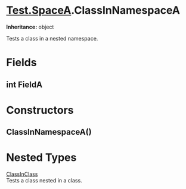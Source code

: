 # [Test.SpaceA](TableOfContents.Test.SpaceA.md).ClassInNamespaceA

**Inheritance:** object  

Tests a class in a nested namespace.  

# Fields

## int FieldA

# Constructors

## ClassInNamespaceA()

# Nested Types

[ClassInClass](Test.SpaceA.ClassInNamespaceA.ClassInClass.md)  
Tests a class nested in a class.  

